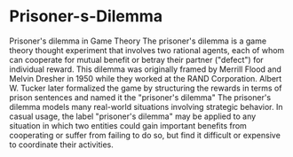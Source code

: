 # Prisoner-s-Dilemma
Prisoner's dilemma in Game Theory
The prisoner's dilemma is a game theory thought experiment that involves two rational agents, each of whom can cooperate for mutual benefit or betray their partner ("defect") for individual reward. This dilemma was originally framed by Merrill Flood and Melvin Dresher in 1950 while they worked at the RAND Corporation. Albert W. Tucker later formalized the game by structuring the rewards in terms of prison sentences and named it the "prisoner's dilemma"
The prisoner's dilemma models many real-world situations involving strategic behavior. In casual usage, the label "prisoner's dilemma" may be applied to any situation in which two entities could gain important benefits from cooperating or suffer from failing to do so, but find it difficult or expensive to coordinate their activities.

